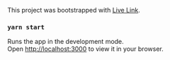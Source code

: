 This project was bootstrapped with [Live Link](https://webalar.vercel.app).

### `yarn start`

Runs the app in the development mode.\
Open [http://localhost:3000](http://localhost:3000) to view it in your browser.
